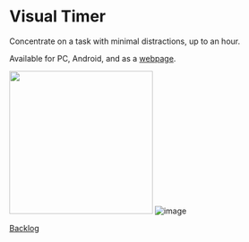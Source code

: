 # Visual Timer

Concentrate on a task with minimal distractions, up to an hour.

Available for PC, Android, and as a [webpage](https://sevonj.github.io/visualtimer/).

<img src="https://github.com/sevonj/visualtimer/assets/100710152/3d7aaa1f-9f24-4428-8184-13dc2f3a798c" width="256" /> ![image](https://github.com/sevonj/visualtimer/assets/100710152/46bacc41-51b4-4d77-823d-8bfefbda9a46)

[Backlog](https://github.com/users/sevonj/projects/6)
